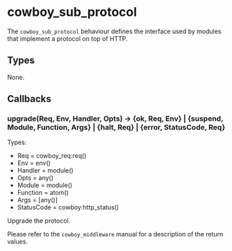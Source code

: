 cowboy_sub_protocol
===================

The `cowboy_sub_protocol` behaviour defines the interface used by 
modules that implement a protocol on top of HTTP.

Types
-----

None.

Callbacks
---------

### upgrade(Req, Env, Handler, Opts) -> {ok, Req, Env} | {suspend, Module, Function, Args} | {halt, Req} | {error, StatusCode, Req}

Types:

*   Req = cowboy_req:req()
*   Env = env()
*   Handler = module()
*   Opts = any()
*   Module = module()
*   Function = atom()
*   Args = [any()]
*   StatusCode = cowboy:http_status()

Upgrade the protocol.

Please refer to the `cowboy_middleware` manual for a description of the 
return values.

